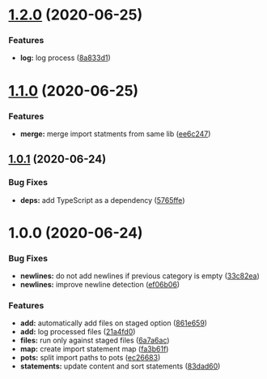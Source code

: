 # [1.2.0](https://github.com/kreuzerk/import-conductor/compare/v1.1.0...v1.2.0) (2020-06-25)


### Features

* **log:** log process ([8a833d1](https://github.com/kreuzerk/import-conductor/commit/8a833d18b6cc99f55d6bf513b3a630fa06c75675))

# [1.1.0](https://github.com/kreuzerk/import-conductor/compare/v1.0.1...v1.1.0) (2020-06-25)


### Features

* **merge:** merge import statments from same lib ([ee6c247](https://github.com/kreuzerk/import-conductor/commit/ee6c247396a6928d613c6f52cd896190be0d7eb4))

## [1.0.1](https://github.com/kreuzerk/import-conductor/compare/v1.0.0...v1.0.1) (2020-06-24)


### Bug Fixes

* **deps:** add TypeScript as a dependency ([5765ffe](https://github.com/kreuzerk/import-conductor/commit/5765ffec8f60cd4e0dd7343466fe631428a1d0ca))

# 1.0.0 (2020-06-24)


### Bug Fixes

* **newlines:** do not add newlines if previous category is empty ([33c82ea](https://github.com/kreuzerk/import-conductor/commit/33c82ea2452bfad673e46fee16951cfcd6377026))
* **newlines:** improve newline detection ([ef06b06](https://github.com/kreuzerk/import-conductor/commit/ef06b06b2ba21a041879b4455d7b91867dbbf625))


### Features

* **add:** automatically add files on staged option ([861e659](https://github.com/kreuzerk/import-conductor/commit/861e659cd5e7339b0ed0038f85f96ad54d4fc819))
* **add:** log processed files ([21a4fd0](https://github.com/kreuzerk/import-conductor/commit/21a4fd08ae98ff9afee01cb3cf806f91d0a8dcfa))
* **files:** run only against staged files ([6a7a6ac](https://github.com/kreuzerk/import-conductor/commit/6a7a6ac554c83b61bfdbf6906da34a16a99de078))
* **map:** create import statement map ([fa3b61f](https://github.com/kreuzerk/import-conductor/commit/fa3b61f714100e5c4def213606bd649092c5943c))
* **pots:** split import paths to pots ([ec26683](https://github.com/kreuzerk/import-conductor/commit/ec2668324d7f0d47427ccdb6d595ec0ccda1ec2f))
* **statements:** update content and sort statements ([83dad60](https://github.com/kreuzerk/import-conductor/commit/83dad60e207e81efc5f748d3cf667255a893b2ae))
